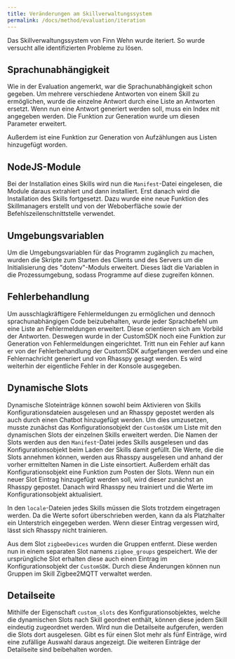 ```yaml
---
title: Veränderungen am Skillverwaltungssystem
permalink: /docs/method/evaluation/iteration
---
```


Das Skillverwaltungssystem von Finn Wehn wurde iteriert. So wurde versucht alle identifizierten Probleme zu lösen. 

## Sprachunabhängigkeit

Wie in der Evaluation angemerkt, war die Sprachunabhängigkeit schon gegeben. Um mehrere verschiedene Antworten von einem Skill zu ermöglichen, wurde die einzelne Antwort durch eine Liste an Antworten ersetzt. Wenn nun eine Antwort generiert werden soll, muss ein Index mit angegeben werden. Die Funktion zur Generation wurde um diesen Parameter erweitert. <br>

Außerdem ist eine Funktion zur Generation von Aufzählungen aus Listen hinzugefügt worden.

## NodeJS-Module

Bei der Installation eines Skills wird nun die `Manifest`-Datei eingelesen, die Module daraus extrahiert und dann installiert. Erst danach wird die Installation des Skills fortgesetzt. Dazu wurde eine neue Funktion des Skillmanagers erstellt und von der Weboberfläche sowie der Befehlszeilenschnittstelle verwendet. 

## Umgebungsvariablen

Um die Umgebungsvariablen für das Programm zugänglich zu machen, wurden die Skripte zum Starten des Clients und des Servers um die Initialisierung des "dotenv"-Moduls erweitert. Dieses lädt die Variablen in die Prozessumgebung, sodass Programme auf diese zugreifen können.

## Fehlerbehandlung

Um ausschlagkräftigere Fehlermeldungen zu ermöglichen und dennoch sprachunabhängigen Code beizubehalten, wurde jeder Sprachbefehl um eine Liste an Fehlermeldungen erweitert. Diese orientieren sich am Vorbild der Antworten. Deswegen wurde in der CustomSDK noch eine Funktion zur Generation von Fehlermeldungen eingerichtet. Tritt nun ein Fehler auf kann er von der Fehlerbehandlung der CustomSDK aufgefangen werden und eine Fehlernachricht generiert und von Rhasspy gesagt werden. Es wird weiterhin der eigentliche Fehler in der Konsole ausgegeben.

## Dynamische Slots

Dynamische Sloteinträge können sowohl beim Aktivieren von Skills Konfigurationsdateien ausgelesen und an Rhasspy gepostet werden als auch durch einen Chatbot hinzugefügt werden. Um dies umzusetzen, musste zunächst das Konfigurationsobjekt der `CustomSDK` um Liste mit den dynamischen Slots der einzelnen Skills erweitert werden. Die Namen der Slots werden aus den `Manifest`-Datei jedes Skills ausgelesen und das Konfigurationsobjekt beim Laden der Skills damit gefüllt. Die Werte, die die Slots annehmen können, werden aus Rhasspy ausgelesen und anhand der vorher ermittelten Namen in die Liste einsortiert. Außerdem erhält das Konfigurationsobjekt eine Funktion zum Posten der Slots. Wenn nun ein neuer Slot Eintrag hinzugefügt werden soll, wird dieser zunächst an Rhasspy gepostet. Danach wird Rhasspy neu trainiert und die Werte im Konfigurationsobjekt  aktualisiert. <br>

In den `locale`-Dateien jedes Skills müssen die Slots trotzdem eingetragen werden. Da die Werte sofort überschrieben werden, kann da als Platzhalter ein Unterstrich eingegeben werden. Wenn dieser Eintrag vergessen wird, lässt sich Rhasspy nicht trainieren. <br>

Aus dem Slot `zigbeeDevices` wurden die Gruppen entfernt. Diese werden nun in einem separaten Slot namens `zigbee_groups` gespeichert. Wie der ursprüngliche Slot erhalten diese auch einen Eintrag im Konfigurationsobjekt der `CustomSDK`. Durch diese Änderungen können nun Gruppen im Skill Zigbee2MQTT verwaltet werden.

## Detailseite

Mithilfe der Eigenschaft `custom_slots` des Konfigurationsobjektes, welche die dynamischen Slots nach Skill geordnet enthält, können diese jedem Skill eindeutig zugeordnet werden. Wird nun die Detailseite aufgerufen, werden die Slots dort ausgelesen. Gibt es für einen Slot mehr als fünf Einträge, wird eine zufällige Auswahl daraus angezeigt. Die weiteren Einträge der Detailseite sind beibehalten worden.